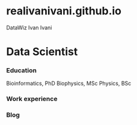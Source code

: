 # realivanivani.github.io
DataWiz Ivan Ivani

# Data Scientist

### Education
Bioinformatics, PhD
Biophysics, MSc
Physics, BSc

### Work experience

### Blog


